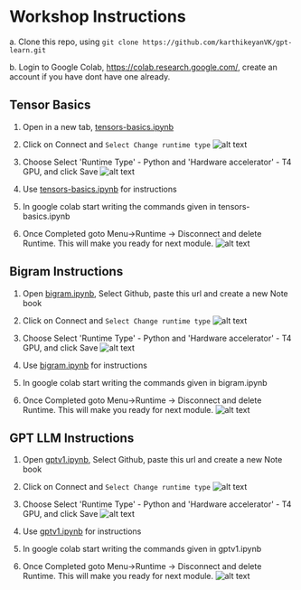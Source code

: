 # Workshop Instructions

a. Clone this repo, using `git clone https://github.com/karthikeyanVK/gpt-learn.git`

b. Login to Google Colab, https://colab.research.google.com/, create an account if you have dont have one already.

## Tensor Basics

1. Open in a new tab,
<a href="https://colab.research.google.com/drive/1E1EstGTTzuly9YY-RGM-fbm0-hNSlPa9?usp=sharing" target="_blank">tensors-basics.ipynb</a> 

2. Click on Connect and `Select Change runtime type`
![alt text](images//tensorbasics//connect.png)

3. Choose Select 'Runtime Type' - Python and 'Hardware accelerator' - T4 GPU, and click Save
![alt text](images//tensorbasics//selectruntime.png)

5. Use [tensors-basics.ipynb](tensors-basics.ipynb) for instructions

6. In google colab start writing the commands given in tensors-basics.ipynb

7. Once Completed goto Menu->Runtime -> Disconnect and delete Runtime. This will make you ready for next module. 
![alt text](images//tensorbasics//deleteruntime.png)

## Bigram Instructions

1. Open [bigram.ipynb](https://colab.research.google.com/github/karthikeyanVK/gpt-learn/blob/main/bigram.ipynb), Select Github, paste this url and create a new Note book

2. Click on Connect and `Select Change runtime type`
![alt text](images//tensorbasics//connect.png)

3. Choose Select 'Runtime Type' - Python and 'Hardware accelerator' - T4 GPU, and click Save ![alt text](images//tensorbasics//selectruntime.png)

5. Use [bigram.ipynb](bigram.ipynb) for instructions

6. In google colab start writing the commands given in bigram.ipynb

7. Once Completed goto Menu->Runtime -> Disconnect and delete Runtime. This will make you ready for next module. 
![alt text](images//tensorbasics//deleteruntime.png)

## GPT LLM Instructions

1. Open [gptv1.ipynb](https://github.com/karthikeyanVK/gpt-learn/blob/main/gptv1.ipynb), Select Github, paste this url and create a new Note book

2. Click on Connect and `Select Change runtime type`
![alt text](images//tensorbasics//connect.png)

3. Choose Select 'Runtime Type' - Python and 'Hardware accelerator' - T4 GPU, and click Save ![alt text](images//tensorbasics//selectruntime.png)

5. Use [gptv1.ipynb](gptv1.ipynb) for instructions

6. In google colab start writing the commands given in gptv1.ipynb

7. Once Completed goto Menu->Runtime -> Disconnect and delete Runtime. This will make you ready for next module. 
![alt text](images//tensorbasics//deleteruntime.png)